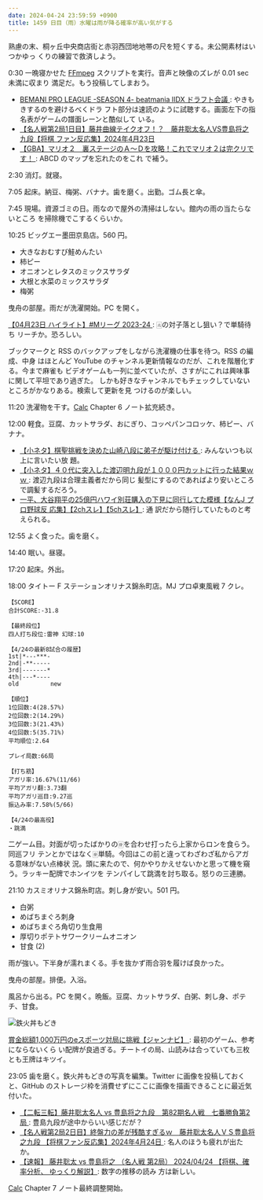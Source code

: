 ```yaml
---
date: 2024-04-24 23:59:59 +0900
title: 1459 日目（雨）水曜は雨が降る確率が高い気がする
---
```


熟慮の末、桐ヶ丘中央商店街と赤羽西団地地帯の尺を短くする。未公開素材はいつかゆっ
くりの練習で救済しよう。

0:30 一晩寝かせた [FFmpeg] スクリプトを実行。音声と映像のズレが 0.01 sec 未満に収まり
満足だ。もう投稿してしまおう。

<blockquote class="twitter-tweet" data-media-max-width="720">
<a href="https://twitter.com/showa_yojyo/status/1782796522058596842"></a>
</blockquote>
<script async src="https://platform.twitter.com/widgets.js" charset="utf-8"></script>

* [BEMANI PRO LEAGUE -SEASON 4- beatmania IIDX ドラフト会議
  ](https://www.youtube.com/watch?v=4IBp6J7zl6I): やきもきするのを避けるべくドラ
  フト部分は速読のように試聴する。画面左下の指名表がゲームの譜面レーンと酷似して
  いる。
* [【名人戦第2局1日目】藤井曲線テイクオフ！？　藤井聡太名人VS豊島将之九段【将棋
  ファン反応集】2024年4月23日](https://www.youtube.com/watch?v=294uY90LpE8)
* [【GBA】マリオ２　裏ステージのＡ～Ｄを攻略！これでマリオ２は完クリです！
  ](https://www.youtube.com/watch?v=l1FFw5G-jws): ABCD のマップを忘れたのをこれ
  で補う。

2:30 消灯。就寝。

7:05 起床。納豆、梅粥、バナナ。歯を磨く。出勤。ゴム長と傘。

7:45 現場。資源ゴミの日。雨なので屋外の清掃はしない。館内の雨の当たらないところ
を掃除機でこするくらいか。

10:25 ビッグエー墨田京島店。560 円。

* 大きなおむすび鮭めんたい
* 柿ピー
* オニオンとレタスのミックスサラダ
* 大根と水菜のミックスサラダ
* 梅粥

曳舟の部屋。雨だが洗濯開始。PC を開く。

[【04月23日 ハイライト】#Mリーグ 2023-24
](https://www.youtube.com/watch?v=huehMMWC6wc): 🀃の対子落とし狙い？で単騎待ち
リーチか。恐ろしい。

ブックマークと RSS のバックアップをしながら洗濯機の仕事を待つ。RSS の編成、中身
はほとんど YouTube のチャンネル更新情報なのだが、これを階層化する。今まで麻雀も
ビデオゲームも一列に並べていたが、さすがにこれは興味事に関して平坦であり過ぎた。
しかも好きなチャンネルでもチェックしていないところがかなりある。検索して更新を見
つけるのが楽しい。

11:20 洗濯物を干す。[Calc] Chapter 6 ノート拡充続き。

12:00 軽食。豆腐、カットサラダ、おにぎり、コッペパンコロッケ、柿ピー、バナナ。

* [【小ネタ】棋聖挑戦を決めた山崎八段に弟子が駆け付ける
  ](https://www.youtube.com/watch?v=UIO_WGVtC0A): みんないつも以上に言いたい放
  題。
* [【小ネタ】４０代に突入した渡辺明九段が１０００円カットに行った結果ｗｗ
  ](https://www.youtube.com/watch?v=dsywdBVqRI4): 渡辺九段は合理主義者だから同じ
  髪型にするのであればより安いところで調髪するだろう。
* [一平、大谷翔平の25億円ハワイ別荘購入の下見に同行してた模様【なんJ プロ野球反
  応集】【2chスレ】【5chスレ】](https://www.youtube.com/watch?v=M-aza1gBbmw): 通
  訳だから随行していたものと考えられる。

12:55 よく食った。歯を磨く。

14:40 眠い。昼寝。

17:20 起床。外出。

18:00 タイトー F ステーションオリナス錦糸町店。MJ プロ卓東風戦 7 クレ。

```text
【SCORE】
合計SCORE:-31.8

【最終段位】
四人打ち段位:雷神 幻球:10

【4/24の最新8試合の履歴】
1st|*---***-
2nd|-**-----
3rd|-------*
4th|---*----
old         new

【順位】
1位回数:4(28.57%)
2位回数:2(14.29%)
3位回数:3(21.43%)
4位回数:5(35.71%)
平均順位:2.64

プレイ局数:66局

【打ち筋】
アガリ率:16.67%(11/66)
平均アガリ翻:3.73翻
平均アガリ巡目:9.27巡
振込み率:7.58%(5/66)

【4/24の最高役】
・跳満
```

二ゲーム目。対面が切ったばかりの🀅を合わせ打ったら上家からロンを食らう。同巡フリ
テンとかではなく🀅単騎。今回はこの前と違ってわざわざ私からアガる意味がない点棒状
況。頭に来たので、何かやりかえせないかと思って機を窺う。ラッキー配牌でホンイツを
テンパイして跳満を討ち取る。怒りの三連勝。

21:10 カスミオリナス錦糸町店。刺し身が安い。501 円。

* 白粥
* めばちまぐろ刺身
* めばちまぐろ角切り生食用
* 厚切りポテトサワークリームオニオン
* 甘食 (2)

雨が強い。下半身が濡れまくる。手を抜かず雨合羽を履けば良かった。

曳舟の部屋。排便。入浴。

風呂から出る。PC を開く。晩飯。豆腐、カットサラダ、白粥、刺し身、ポテチ、甘食。

![鉄火丼もどき](https://pbs.twimg.com/media/GL75UpdawAA9lvd?format=jpg&name=small)

[賞金総額1,000万円のeスポーツ対局に挑戦【ジャンナビ】
](https://www.youtube.com/watch?v=vCLjQM3-yX8): 最初のゲーム、参考にならないくら
い配牌が良過ぎる。チートイの局、山読みは合っていても三枚とも王牌はキツイ。

23:05 歯を磨く。鉄火丼もどきの写真を編集。Twitter に画像を投稿しておくと、GitHub
のストレージ枠を消費せずにここに画像を描画できることに最近気付いた。

* [【二転三転】藤井聡太名人 vs 豊島将之九段　第82期名人戦　七番勝負第2局
  ](https://www.youtube.com/watch?v=QBoNoVGOhKo): 豊島九段が途中からいい感じだが？
* [【名人戦第2局2日目】終盤力の差が残酷すぎるｗ　藤井聡太名人ＶＳ豊島将之九段
  【将棋ファン反応集】2024年4月24日
  ](https://www.youtube.com/watch?v=ZtBgVLZX7-8): 名人のほうも疲れが出たか。
* [【速報】 藤井聡太 vs 豊島将之 （名人戦 第2局） 2024/04/24 【将棋、確率分析、
  ゆっくり解説】](https://www.youtube.com/watch?v=ZuXUZWqpaHQ): 数字の推移の読み
  方は新しい。

[Calc] Chapter 7 ノート最終調整開始。

[Calc]: https://documentation.libreoffice.org/en/english-documentation/calc/
[FFmpeg]: https://ffmpeg.org/ffmpeg.html
